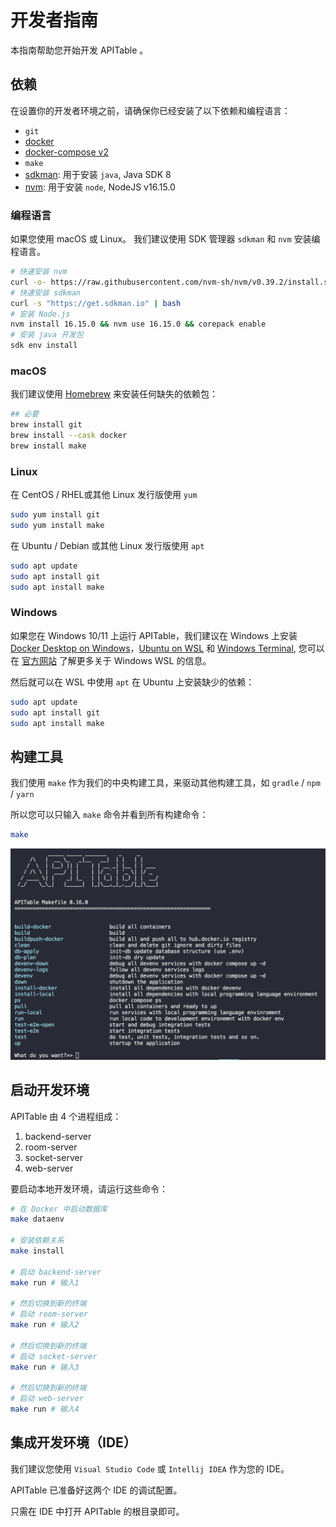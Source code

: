 # 开发者指南

本指南帮助您开始开发 APITable 。

## 依赖

在设置你的开发者环境之前，请确保你已经安装了以下依赖和编程语言：

- `git`
- [docker](https://docs.docker.com/engine/install/)
- [docker-compose v2](https://docs.docker.com/engine/install/)
- `make`
- [sdkman](https://sdkman.io/): 用于安装 `java`, Java SDK 8
- [nvm](https://github.com/nvm-sh/nvm): 用于安装 `node`, NodeJS v16.15.0


### 编程语言

如果您使用 macOS 或 Linux。 我们建议使用 SDK 管理器 `sdkman` 和 `nvm` 安装编程语言。

```bash
# 快速安装 nvm
curl -o- https://raw.githubusercontent.com/nvm-sh/nvm/v0.39.2/install.sh | bash
# 快速安装 sdkman
curl -s "https://get.sdkman.io" | bash
# 安装 Node.js 
nvm install 16.15.0 && nvm use 16.15.0 && corepack enable
# 安装 java 开发包
sdk env install
```

### macOS

我们建议使用 [Homebrew](https://brew.sh/) 来安装任何缺失的依赖包：

```bash
## 必要
brew install git
brew install --cask docker
brew install make
```

### Linux

在 CentOS / RHEL或其他 Linux 发行版使用 `yum`

```bash
sudo yum install git
sudo yum install make
```

在 Ubuntu / Debian 或其他 Linux 发行版使用 `apt`

```bash
sudo apt update
sudo apt install git
sudo apt install make
```


### Windows

如果您在 Windows 10/11 上运行 APITable，我们建议在 Windows 上安装 [Docker Desktop on Windows](https://docs.docker.com/desktop/install/windows-install/)，[Ubuntu on WSL](https://ubuntu.com/wsl) 和 [Windows Terminal](https://aka.ms/terminal), 您可以在 [官方网站](https://learn.microsoft.com/en-us/windows/wsl) 了解更多关于 Windows WSL 的信息。</p>

然后就可以在 WSL 中使用 `apt` 在 Ubuntu 上安装缺少的依赖：


```bash
sudo apt update
sudo apt install git
sudo apt install make
```

## 构建工具

我们使用 `make` 作为我们的中央构建工具，来驱动其他构建工具，如 `gradle` / `npm` / `yarn`

所以您可以只输入 `make` 命令并看到所有构建命令：

```bash
make
```

![命令截图](../static/make.png)

## 启动开发环境

APITable 由 4 个进程组成：

1. backend-server
2. room-server
3. socket-server
4. web-server

要启动本地开发环境，请运行这些命令：

```bash
# 在 Docker 中启动数据库
make dataenv 

# 安装依赖关系
make install

# 启动 backend-server 
make run # 输入1  

# 然后切换到新的终端
# 启动 room-server
make run # 输入2

# 然后切换到新的终端
# 启动 socket-server
make run # 输入3  

# 然后切换到新的终端
# 启动 web-server
make run # 输入4
```

## 集成开发环境（IDE）

我们建议您使用 `Visual Studio Code` 或 `Intellij IDEA` 作为您的 IDE。

APITable 已准备好这两个 IDE 的调试配置。

只需在 IDE 中打开 APITable 的根目录即可。
